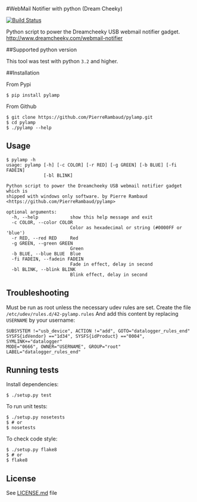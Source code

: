 #WebMail Notifier with python (Dream Cheeky)

[![Build Status](https://travis-ci.org/PierreRambaud/pylamp.png?branch=master)](https://travis-ci.org/PierreRambaud/pylamp)

Python script to power the Dreamcheeky USB webmail notifier gadget. <http://www.dreamcheeky.com/webmail-notifier>

##Supported python version

This tool was test with python `3.2` and higher.

##Installation

From Pypi

```
$ pip install pylamp
```

From Github

```
$ git clone https://github.com/PierreRambaud/pylamp.git
$ cd pylamp
$ ./pylamp --help
```

## Usage
```
$ pylamp -h
usage: pylamp [-h] [-c COLOR] [-r RED] [-g GREEN] [-b BLUE] [-fi FADEIN]
              [-bl BLINK]

Python script to power the Dreamcheeky USB webmail notifier gadget which is
shipped with windows only software. by Pierre Rambaud
<https://github.com/PierreRambaud/pylamp>

optional arguments:
  -h, --help            show this help message and exit
  -c COLOR, --color COLOR
                        Color as hexadecimal or string (#0000FF or 'blue')
  -r RED, --red RED     Red
  -g GREEN, --green GREEN
                        Green
  -b BLUE, --blue BLUE  Blue
  -fi FADEIN, --fadein FADEIN
                        Fade in effect, delay in second
  -bl BLINK, --blink BLINK
                        Blink effect, delay in second
```

## Troubleshooting

Must be run as root unless the necessary udev rules are set.
Create the file `/etc/udev/rules.d/42-pylamp.rules`
And add this content by replacing `USERNAME` by your username:

```
SUBSYSTEM !="usb_device", ACTION !="add", GOTO="datalogger_rules_end"
SYSFS{idVendor} =="1d34", SYSFS{idProduct} =="0004", SYMLINK+="datalogger"
MODE="0666", OWNER="USERNAME", GROUP="root"
LABEL="datalogger_rules_end"
```

## Running tests

Install dependencies:

```
$ ./setup.py test
```

To run unit tests:

```
$ ./setup.py nosetests
$ # or
$ nosetests
```

To check code style:

```
$ ./setup.py flake8
$ # or
$ flake8
```

## License

See [LICENSE.md](LICENSE.md) file
